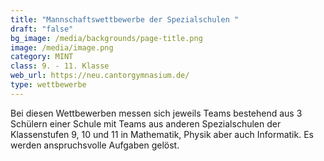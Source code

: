 ```yaml
---
title: "Mannschaftswettbewerbe der Spezialschulen "
draft: "false"
bg_image: /media/backgrounds/page-title.png
image: /media/image.png
category: MINT
class: 9. - 11. Klasse
web_url: https://neu.cantorgymnasium.de/
type: wettbewerbe
---
```

Bei diesen Wettbewerben messen sich jeweils Teams bestehend aus 3 Schülern einer Schule mit Teams aus anderen Spezialschulen der Klassenstufen 9, 10 und 11 in Mathematik, Physik aber auch Informatik. Es werden anspruchsvolle Aufgaben gelöst.